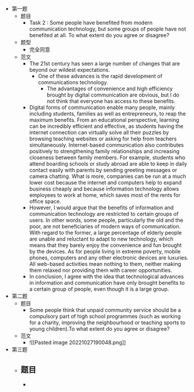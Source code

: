 - 第一题
	- 题目
		- Task 2 : Some people have benefited from modern communication technology, but some groups of people have not benefited at all. To what extent do you agree or disagree?
	- 题型
		- 完全同意
	- 范文
		- The 21st century has seen a large number of changes that are beyond our wildest expectations. 
			- One of these advances is the rapid development of communications technology. 
				- The advantages of convenience and high efficiency brought by digital communication are obvious, but I do not think that everyone has access to these benefits.
		- Digital forms of communication enable many people, mainly including students, families as well as entrepreneurs, to reap the maximum benefits. From an educational perspective, learning can be incredibly efficient and effective, as students having the internet connection can virtually solve all their puzzles by browsing teaching websites or asking for help from teachers simultaneously. Internet-based communication also contributes positively to strengthening family relationships and increasing closeness between family members. For example, students who attend boarding schools or study abroad are able to keep in daily contact easily with parents by sending greeting messages or camera chatting. What is more, companies can be run at a much lower cost because the internet and computers help to expand business cheaply and because information technology allows employees to work at home, which saves most of the rents for office space.
		- However, I would argue that the benefits of information and communication technology are restricted to certain groups of users. In other words, some people, particularly the old and the poor, are not beneficiaries of modern ways of communication. With regard to the former, a large percentage of elderly people are unable and reluctant to adapt to new technology, which means that they barely enjoy the convenience and fun brought by the devices. As for people living in extreme poverty, mobile phones, computers and any other electronic devices are luxuries. All web-based activities mean nothing to them, neither making them relaxed nor providing them with career opportunities.
		- In conclusion, I agree with the idea that technological advances in information and communication have only brought benefits to a certain group of people, even though it is a large group.
- 第二题
	- 题目
		- Some people think that unpaid community service should be a compulsory part of high school programmes (such as working for a charity, improving the neighbourhood or teaching sports to young children).To what extent do you agree or disagree?
	- 范文
		- ![[Pasted image 20221027190048.png]]
- 第三题
	- 题目
		- 
		- 